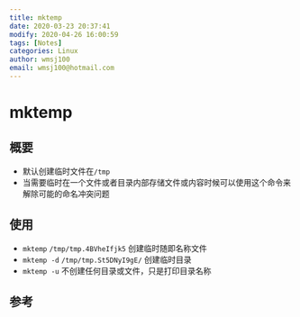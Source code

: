 ```yaml
---
title: mktemp
date: 2020-03-23 20:37:41
modify: 2020-04-26 16:00:59  
tags: [Notes]
categories: Linux
author: wmsj100
email: wmsj100@hotmail.com
---
```


# mktemp

## 概要

- 默认创建临时文件在`/tmp`
- 当需要临时在一个文件或者目录内部存储文件或内容时候可以使用这个命令来解除可能的命名冲突问题

## 使用

- `mktemp` `/tmp/tmp.4BVheIfjk5` 创建临时随即名称文件
- `mktemp -d` `/tmp/tmp.St5DNyI9gE/` 创建临时目录
- `mktemp -u` 不创建任何目录或文件，只是打印目录名称

## 参考

